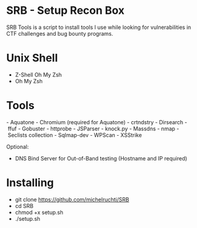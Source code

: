 # SRB - Setup Recon Box

SRB Tools is a script to install tools I use while looking for vulnerabilities in CTF challenges and bug bounty programs.

# Unix Shell

- Z-Shell Oh My Zsh
- Oh My Zsh
 
# Tools

- Aquatone
- Chromium (required for Aquatone)
- crtndstry
- Dirsearch
- ffuf
- Gobuster
- httprobe
- JSParser
- knock.py
- Massdns
- nmap
- Seclists collection
- Sqlmap-dev
- WPScan
- XSStrike

Optional:
- DNS Bind Server for Out-of-Band testing (Hostname and IP required)

# Installing
- git clone https://github.com/michelruchti/SRB
- cd SRB
- chmod +x setup.sh
- ./setup.sh